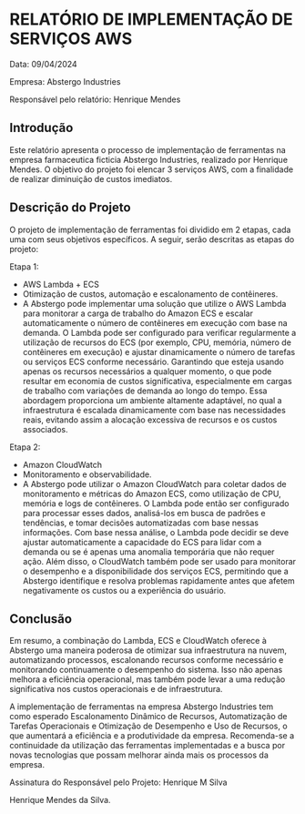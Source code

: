 # RELATÓRIO DE IMPLEMENTAÇÃO DE SERVIÇOS AWS

Data: 09/04/2024

Empresa: Abstergo Industries 

Responsável pelo relatório: Henrique Mendes    

## Introdução
Este relatório apresenta o processo de implementação de ferramentas na empresa farmaceutica ficticia Abstergo Industries, realizado por Henrique Mendes. O objetivo do projeto foi elencar 3 serviços AWS, com a finalidade de realizar diminuição de custos imediatos.

## Descrição do Projeto
O projeto de implementação de ferramentas foi dividido em 2 etapas, cada uma com seus objetivos específicos. A seguir, serão descritas as etapas do projeto:

Etapa 1: 
- AWS Lambda + ECS
- Otimização de custos, automação e escalonamento de contêineres.
- A Abstergo pode implementar uma solução que utilize o AWS Lambda para monitorar a carga de trabalho do Amazon ECS e escalar automaticamente o número de contêineres em execução com base na demanda. O Lambda pode ser configurado para verificar regularmente a utilização de recursos do ECS (por exemplo, CPU, memória, número de contêineres em execução) e ajustar dinamicamente o número de tarefas ou serviços ECS conforme necessário. Garantindo que esteja usando apenas os recursos necessários a qualquer momento, o que pode resultar em economia de custos significativa, especialmente em cargas de trabalho com variações de demanda ao longo do tempo.
Essa abordagem proporciona um ambiente altamente adaptável, no qual a infraestrutura é escalada dinamicamente com base nas necessidades reais, evitando assim a alocação excessiva de recursos e os custos associados.

Etapa 2: 
- Amazon CloudWatch
- Monitoramento e observabilidade.
- A Abstergo pode utilizar o Amazon CloudWatch para coletar dados de monitoramento e métricas do Amazon ECS, como utilização de CPU, memória e logs de contêineres. O Lambda pode então ser configurado para processar esses dados, analisá-los em busca de padrões e tendências, e tomar decisões automatizadas com base nessas informações. Com base nessa análise, o Lambda pode decidir se deve ajustar automaticamente a capacidade do ECS para lidar com a demanda ou se é apenas uma anomalia temporária que não requer ação. 
Além disso, o CloudWatch também pode ser usado para monitorar o desempenho e a disponibilidade dos serviços ECS, permitindo que a Abstergo identifique e resolva problemas rapidamente antes que afetem negativamente os custos ou a experiência do usuário.

## Conclusão
Em resumo, a combinação do Lambda, ECS e CloudWatch oferece à Abstergo uma maneira poderosa de otimizar sua infraestrutura na nuvem, automatizando processos, escalonando recursos conforme necessário e monitorando continuamente o desempenho do sistema. Isso não apenas melhora a eficiência operacional, mas também pode levar a uma redução significativa nos custos operacionais e de infraestrutura.

A implementação de ferramentas na empresa Abstergo Industries tem como esperado Escalonamento Dinâmico de Recursos, Automatização de Tarefas Operacionais e Otimização de Desempenho e Uso de Recursos, o que aumentará a eficiência e a produtividade da empresa. Recomenda-se a continuidade da utilização das ferramentas implementadas e a busca por novas tecnologias que possam melhorar ainda mais os processos da empresa. 


Assinatura do Responsável pelo Projeto: Henrique M Silva

Henrique Mendes da Silva. 
